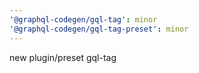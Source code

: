 ```yaml
---
'@graphql-codegen/gql-tag': minor
'@graphql-codegen/gql-tag-preset': minor
---
```


new plugin/preset gql-tag
